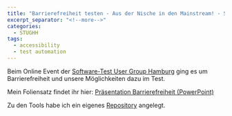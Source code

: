 ```yaml
---
title: "Barrierefreiheit testen - Aus der Nische in den Mainstream! - STUGHH 18.01.2021"
excerpt_separator: "<!--more-->"
categories:
  - STUGHH
tags:
  - accessibility
  - test automation
---
```


Beim Online Event der [Software-Test User Group Hamburg](https://www.xing.com/communities/groups/software-test-user-group-hamburg-5a87-1002644/posts) ging es um Barrierefreiheit und unsere Möglichkeiten dazu im Test.

Mein Foliensatz findet ihr hier: [Präsentation Barrierefreiheit (PowerPoint)](https://github.com/datengaertnerei/A11yTesting/blob/main/Barrierefreiheit%20Mainstream.pptx)

Zu den Tools habe ich ein eigenes [Repository](https://github.com/datengaertnerei/A11yTesting) angelegt.